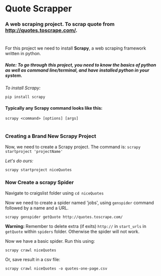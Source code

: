 # Quote Scrapper
 ### A web scraping project. To scrap quote from http://quotes.toscrape.com/.
#
For this project we need to install **Scrapy**, a web scraping framework written in python.

##### Note: *To go through this project, you need to know the basics of python as well as command line/terminal, and have installed python in your system.*

*To install Scrapy:*
```
pip install scrapy
```
#### Typically any Scrapy command looks like this:
```
scrapy <command> [options] [args]
```
#
### Creating a Brand New Scrapy Project

Now, we need to create a Scrapy project.
The command is:  `scrapy startproject 'projectName'`

*Let's do ours:*
```
scrapy startproject niceQuotes
```

### Now Create a scrapy Spider

Navigate to craigslist folder using `cd niceQuotes`

Now we need to create a spider named 'jobs', using `genspider` command followed by a name and a URL.
```
scrapy genspider getQuote http://quotes.toscrape.com/
```
**Warning:** Remember to delete extra (if exits) `http://` in `start_urls` in `getQuote` within `spiders` folder. Otherwise the spider will not work.

Now we have a basic spider.
Run this using:
```
scrapy crawl niceQuotes
```

Or, save result in a csv file:
```
scrapy crawl niceQuotes -o quotes-one-page.csv
```

